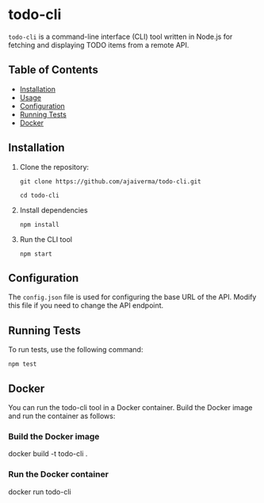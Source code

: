 # todo-cli

`todo-cli` is a command-line interface (CLI) tool written in Node.js for fetching and displaying TODO items from a remote API.

## Table of Contents

- [Installation](#installation)
- [Usage](#usage)
- [Configuration](#configuration)
- [Running Tests](#running-tests)
- [Docker](#docker)

## Installation

1. Clone the repository:

    `git clone https://github.com/ajaiverma/todo-cli.git`

    `cd todo-cli`

2. Install dependencies

    `npm install`

3. Run the CLI tool
    
    `npm start`

## Configuration
The `config.json` file is used for configuring the base URL of the API. Modify this file if you need to change the API endpoint.

## Running Tests
To run tests, use the following command:
   
   `npm test`

## Docker

You can run the todo-cli tool in a Docker container. Build the Docker image and run the container as follows:
### Build the Docker image
docker build -t todo-cli .

### Run the Docker container
docker run todo-cli

